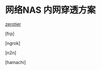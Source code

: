 # 网络NAS 内网穿透方案

[zerotier](https://www.zerotier.com/download.shtml)

[frp]

[ngrok]

[n2n]

[hamachi]

